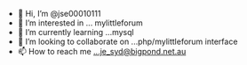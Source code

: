 - 👋 Hi, I’m @jse00010111
- 👀 I’m interested in ... mylittleforum
- 🌱 I’m currently learning ...mysql
- 💞️ I’m looking to collaborate on ...php/mylittleforum interface
- 📫 How to reach me ...je_syd@bigpond.net.au

<!---
jse00010111/jse00010111 is a ✨ special ✨ repository because its `README.md` (this file) appears on your GitHub profile.
You can click the Preview link to take a look at your changes.
--->
